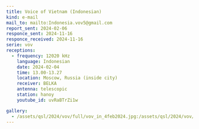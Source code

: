 ```yaml
---
title: Voice of Vietnam (Indonesian)
kind: e-mail
mail_to: mailto:Indonesia.vov5@gmail.com
report_sent: 2024-02-06
responce_sent: 2024-11-16
responce_received: 2024-11-16
serie: vov
receptions:
  - frequency: 12020 kHz
    language: Indonesian
    date: 2024-02-04
    time: 13.00-13.27
    location: Moscow, Russia (inside city)
    receiver: BELKA
    antenna: telescopic
    station: hanoy
    youtube_id: uvRaBTrZi1w

gallery:
  - /assets/qsl/2024/vov/full/vov_in_4feb2024.jpg:/assets/qsl/2024/vov/small/vov_in_4feb2024.jpg
---
```

